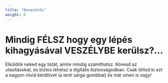 ```yaml
---
title: "Bevezetés"
weight: 0
---
```

# Mindig FÉLSZ hogy egy lépés kihagyásával VESZÉLYBE kerülsz?...

Elküldök neked egy listát, amire mindig számíthatsz. Kövesd az utasításokat, és biztos lehetsz a digitális biztonságodban.
Csak töltsd ki ezt a nagyon rövid kérdőívet (a lenti sárga gombbal) és már sínen is vagy!
